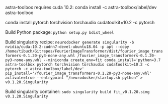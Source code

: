 astra-toolbox requires cuda 10.2: conda install -c astra-toolbox/label/dev astra-toolbox

conda install pytorch torchvision torchaudio cudatoolkit=10.2 -c pytorch

Build Python package:
`python setup.py bdist_wheel`

Build singularity recipe:
`neurodocker generate singularity -b nvidia/cuda:10.2-cudnn7-devel-ubuntu18.04 -p apt --copy /home/tibuch/Gitrepos/FourierImageTransformer/dist/fourier_image_transformers-0.1.20-py3-none-any.whl /fourier_image_transformers-0.1.20-py3-none-any.whl --miniconda create_env=fit conda_install='python=3.7 astra-toolbox pytorch torchvision torchaudio cudatoolkit=10.2 -c pytorch -c astra-toolbox/label/dev' pip_install='/fourier_image_transformers-0.1.20-py3-none-any.whl' activate=true --entrypoint "/neurodocker/startup.sh python" > v0.1.20.Singularity`

Build singularity container:
`sudo singularity build fit_v0.1.20.simg v0.1.20.Singularity`
